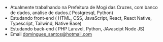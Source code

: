 

-  Atualmente trabalhando na Prefeitura de Mogi das Cruzes, com banco de dados, análise de dados.( Postgresql, Python)
-  Estudando front-end ( HTML, CSS, JavaScript, React, React Native, Typescript, Tailwind, Native Base)
-  Estudando back-end ( PHP Laravel, Python, JAvascipt Node JS)  
- Email domingues_santos@hotmail.com


